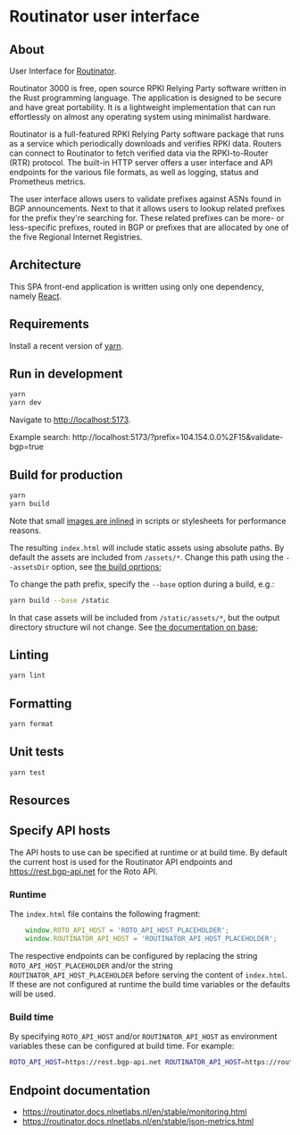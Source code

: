 # Routinator user interface

## About

User Interface for [Routinator](https://nlnetlabs.nl/projects/rpki/routinator/).

Routinator 3000 is free, open source RPKI Relying Party software written in the Rust programming language. The application is designed to be secure and have great portability. It is a lightweight implementation that can run effortlessly on almost any operating system using minimalist hardware.

Routinator is a full-featured RPKI Relying Party software package that runs as a service which periodically downloads and verifies RPKI data. Routers can connect to Routinator to fetch verified data via the RPKI-to-Router (RTR) protocol. The built-in HTTP server offers a user interface and API endpoints for the various file formats, as well as logging, status and Prometheus metrics.

The user interface allows users to validate prefixes against ASNs found in BGP announcements. Next to that it allows users to lookup related prefixes for the prefix they're searching for. These related prefixes can be more- or less-specific prefixes, routed in BGP or prefixes that are allocated by one of the five Regional Internet Registries.

## Architecture

This SPA front-end application is written using only one dependency, namely [React](https://reactjs.org/).

## Requirements

Install a recent version of [yarn](https://yarnpkg.com/).

## Run in development

```sh
yarn
yarn dev
```

Navigate to [http://localhost:5173](http://localhost:5173).

Example search: http://localhost:5173/?prefix=104.154.0.0%2F15&validate-bgp=true

## Build for production

```sh
yarn
yarn build
```

Note that small [images are inlined](https://vitejs.dev/guide/assets) in scripts
or stylesheets for performance reasons.

The resulting `index.html` will include static assets using absolute paths.
By default the assets are included from `/assets/*`. Change this path using
the `--assetsDir` option, see [the build oprtions](https://vitejs.dev/guide/cli.html#options-1);

To change the path prefix, specify the `--base` option during a build, e.g.:

```sh
yarn build --base /static
```

In that case assets will be included from `/static/assets/*`,
but the output directory structure wil not change.
See [the documentation on base](https://vitejs.dev/config/shared-options.html#base);

## Linting

```sh
yarn lint
```

## Formatting

```sh
yarn format
```

## Unit tests

```sh
yarn test
```

## Resources

## Specify API hosts

The API hosts to use can be specified at runtime or at build time. By default
the current host is used for the Routinator API endpoints and https://rest.bgp-api.net
for the Roto API.

### Runtime

The `index.html` file contains the following fragment:

```javascript
    window.ROTO_API_HOST = 'ROTO_API_HOST_PLACEHOLDER';
    window.ROUTINATOR_API_HOST = 'ROUTINATOR_API_HOST_PLACEHOLDER';
```

The respective endpoints can be configured by replacing the string
`ROTO_API_HOST_PLACEHOLDER` and/or the string `ROUTINATOR_API_HOST_PLACEHOLDER`
before serving the content of `index.html`. If these are not configured at runtime
the build time variables or the defaults will be used.

### Build time

By specifying `ROTO_API_HOST` and/or `ROUTINATOR_API_HOST` as environment variables
these can be configured at build time. For example:

```sh
ROTO_API_HOST=https://rest.bgp-api.net ROUTINATOR_API_HOST=https://routinator.do.nlnetlabs.nl yarn build
```

## Endpoint documentation

* https://routinator.docs.nlnetlabs.nl/en/stable/monitoring.html
* https://routinator.docs.nlnetlabs.nl/en/stable/json-metrics.html

